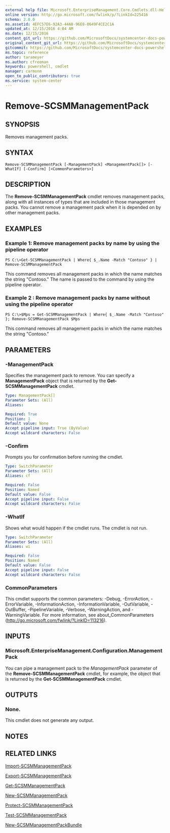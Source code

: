 ```yaml
---
external help file: Microsoft.EnterpriseManagement.Core.Cmdlets.dll-Help.xml
online version: http://go.microsoft.com/fwlink/p/?LinkId=225416
schema: 2.0.0
ms.assetid: 4EFC57E6-92A3-44A8-96E8-0649F4CE2C1A
updated_at: 12/15/2016 4:04 AM
ms.date: 12/15/2016
content_git_url: https://github.com/MicrosoftDocs/systemcenter-docs-powershell/blob/master/systemcenter-cmdlets/SystemCenter2016/ServiceManagerCore/vlatest/Remove-SCSMManagementPack.md
original_content_git_url: https://github.com/MicrosoftDocs/systemcenter-docs-powershell/blob/master/systemcenter-cmdlets/SystemCenter2016/ServiceManagerCore/vlatest/Remove-SCSMManagementPack.md
gitcommit: https://github.com/MicrosoftDocs/systemcenter-docs-powershell/blob/7df4508c7b907a214e6a8eca76037b06065ef078/systemcenter-cmdlets/SystemCenter2016/ServiceManagerCore/vlatest/Remove-SCSMManagementPack.md
ms.topic: reference
author: tarameyer
ms.author: cfreeman
keywords: powershell, cmdlet
manager: carmonm
open_to_public_contributors: true
ms.service: system-center
---
```


# Remove-SCSMManagementPack

## SYNOPSIS
Removes management packs.

## SYNTAX

```
Remove-SCSMManagementPack [-ManagementPack] <ManagementPack[]> [-WhatIf] [-Confirm] [<CommonParameters>]
```

## DESCRIPTION
The **Remove-SCSMManagementPack** cmdlet removes management packs, along with all instances of types that are included in those management packs.
You cannot remove a management pack when it is depended on by other management packs.

## EXAMPLES

### Example 1: Remove management packs by name by using the pipeline operator
```
PS C:\>Get-SCSMManagementPack | Where{ $_.Name -Match "Contoso" } | Remove-SCSMManagementPack
```

This command removes all management packs in which the name matches the string "Contoso." The name is passed to the command by using the pipeline operator.

### Example 2 : Remove management packs by name without using the pipeline operator
```
PS C:\>$Mps = Get-SCSMManagementPack | Where{ $_.Name -Match "Contoso" }; Remove-SCSMManagementPack $Mps
```

This command removes all management packs in which the name matches the string "Contoso."

## PARAMETERS

### -ManagementPack
Specifies the management pack to remove.
You can specify a **ManagementPack** object that is returned by the **Get-SCSMManagementPack** cmdlet.

```yaml
Type: ManagementPack[]
Parameter Sets: (All)
Aliases: 

Required: True
Position: 1
Default value: None
Accept pipeline input: True (ByValue)
Accept wildcard characters: False
```

### -Confirm
Prompts you for confirmation before running the cmdlet.

```yaml
Type: SwitchParameter
Parameter Sets: (All)
Aliases: cf

Required: False
Position: Named
Default value: False
Accept pipeline input: False
Accept wildcard characters: False
```

### -WhatIf
Shows what would happen if the cmdlet runs.
The cmdlet is not run.

```yaml
Type: SwitchParameter
Parameter Sets: (All)
Aliases: wi

Required: False
Position: Named
Default value: False
Accept pipeline input: False
Accept wildcard characters: False
```

### CommonParameters
This cmdlet supports the common parameters: -Debug, -ErrorAction, -ErrorVariable, -InformationAction, -InformationVariable, -OutVariable, -OutBuffer, -PipelineVariable, -Verbose, -WarningAction, and -WarningVariable. For more information, see about_CommonParameters (http://go.microsoft.com/fwlink/?LinkID=113216).

## INPUTS

### Microsoft.EnterpriseManagement.Configuration.ManagementPack
You can pipe a management pack to the *ManagementPack* parameter of the **Remove-SCSMManagementPack** cmdlet, for example, the object that is returned by the **Get-SCSMManagementPack** cmdlet.

## OUTPUTS

### None.
This cmdlet does not generate any output.

## NOTES

## RELATED LINKS

[Import-SCSMManagementPack](xref:SystemCenter2016/ServiceManagerCore/vlatest/Import-SCSMManagementPack.md)

[Export-SCSMManagementPack](xref:SystemCenter2016/ServiceManagerCore/vlatest/Export-SCSMManagementPack.md)

[Get-SCSMManagementPack](xref:SystemCenter2016/ServiceManagerCore/vlatest/Get-SCSMManagementPack.md)

[New-SCSMManagementPack](xref:SystemCenter2016/ServiceManagerCore/vlatest/New-SCSMManagementPack.md)

[Protect-SCSMManagementPack](xref:SystemCenter2016/ServiceManagerCore/vlatest/Protect-SCSMManagementPack.md)

[Test-SCSMManagementPack](xref:SystemCenter2016/ServiceManagerCore/vlatest/Test-SCSMManagementPack.md)

[New-SCSMManagementPackBundle](xref:SystemCenter2016/ServiceManagerCore/vlatest/New-SCSMManagementPackBundle.md)


